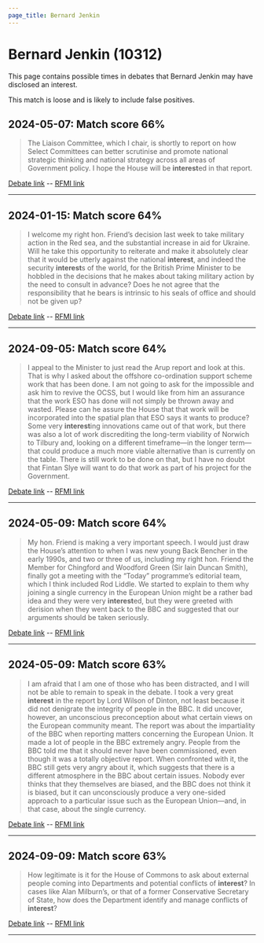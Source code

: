 ```yaml
---
page_title: Bernard Jenkin
---
```


# Bernard Jenkin  (10312)

This page contains possible times in debates that Bernard Jenkin may have disclosed an interest.

This match is loose and is likely to include false positives. 



## 2024-05-07: Match score 66%

>The Liaison Committee, which I chair, is shortly to report on how Select Committees can better scrutinise and promote national strategic thinking and national strategy across all areas of Government policy. I hope the House will be **interest**ed in that report.

[Debate link](https://www.theyworkforyou.com/debates/?id=2024-05-07b.515.2)  --  [RFMI link](https://www.theyworkforyou.com/mp/10312/register)


---



## 2024-01-15: Match score 64%

>I welcome my right hon. Friend’s decision last week to take military action in the Red sea, and the substantial increase in aid for Ukraine. Will he take this opportunity to reiterate and make it absolutely clear that it would be utterly against the national **interest**, and indeed the security **interest**s of the world, for the British Prime Minister to be hobbled in the decisions that he makes about taking military action by the need to consult in advance? Does he not agree that the responsibility that he bears is intrinsic to his seals of office and should not be given up?

[Debate link](https://www.theyworkforyou.com/debates/?id=2024-01-15b.591.1)  --  [RFMI link](https://www.theyworkforyou.com/mp/10312/register)


---



## 2024-09-05: Match score 64%

>I appeal to the Minister to just read the Arup report and look at this. That is why I asked about the offshore co-ordination support scheme work that has been done. I am not going to ask for the impossible and ask him to revive the OCSS, but I would like from him an assurance that the work ESO has done will not simply be thrown away and wasted. Please can he assure the House that that work will be incorporated into the spatial plan that ESO says it wants to produce? Some very **interest**ing innovations came out of that work, but there was also a lot of work discrediting the long-term viability of Norwich to Tilbury and, looking on a different timeframe—in the longer term—that could produce a much more viable alternative than is currently on the table. There is still work to be done on that, but I have no doubt that Fintan Slye will want to do that work as part of his project for the Government.

[Debate link](https://www.theyworkforyou.com/debates/?id=2024-09-05b.479.3)  --  [RFMI link](https://www.theyworkforyou.com/mp/10312/register)


---



## 2024-05-09: Match score 64%

>My hon. Friend is making a very important speech. I would just draw the House’s attention to when I was new young Back Bencher in the early 1990s, and two or three of us, including my right hon. Friend the Member for Chingford and Woodford Green (Sir Iain Duncan Smith), finally got a meeting with the “Today” programme’s editorial team, which I think included Rod Liddle. We started to explain to them why joining a single currency in the European Union might be a rather bad idea and they were very **interest**ed, but they were greeted with derision when they went back to the BBC and suggested that our arguments should be taken seriously.

[Debate link](https://www.theyworkforyou.com/debates/?id=2024-05-09b.766.0)  --  [RFMI link](https://www.theyworkforyou.com/mp/10312/register)


---



## 2024-05-09: Match score 63%

>I am afraid that I am one of those who has been distracted, and I will not be able to remain to speak in the debate. I took a very great **interest** in the report by Lord Wilson of Dinton, not least because it did not denigrate the integrity of people in the BBC. It did uncover, however, an unconscious preconception about what certain views on the European community meant. The report was about the impartiality of the BBC when reporting matters concerning the European Union. It made a lot of people in the BBC extremely angry. People from the BBC told me that it should never have been commissioned, even though it was a totally objective report. When confronted with it, the BBC still gets very angry about it, which suggests that there is a different atmosphere in the BBC about certain issues. Nobody ever thinks that they themselves are biased, and the  BBC does not think it is biased, but it can unconsciously produce a very one-sided approach to a particular issue such as the European Union—and, in that case, about the single currency.

[Debate link](https://www.theyworkforyou.com/debates/?id=2024-05-09b.763.0)  --  [RFMI link](https://www.theyworkforyou.com/mp/10312/register)


---



## 2024-09-09: Match score 63%

>How legitimate is it for the House of Commons to ask about external people coming into Departments and potential conflicts of **interest**? In cases like Alan Milburn’s, or that of a former Conservative Secretary of State, how does the Department identify and manage conflicts of **interest**?

[Debate link](https://www.theyworkforyou.com/debates/?id=2024-09-09b.576.2)  --  [RFMI link](https://www.theyworkforyou.com/mp/10312/register)


---

